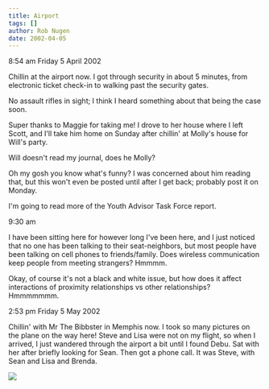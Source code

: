 ```yaml
---
title: Airport
tags: []
author: Rob Nugen
date: 2002-04-05
---
```


<p class=date>8:54 am Friday 5 April 2002</p>

<p>Chillin at the airport now.  I got through security in about 5
minutes, from electronic ticket check-in to walking past the security
gates.</p>

<p>No assault rifles in sight; I think I heard something about that
being the case soon.</p>

<p>Super thanks to Maggie for taking me!  I drove to her house where I
left Scott, and I'll take him home on Sunday after chillin' at Molly's
house for Will's party.</p>

<p>Will doesn't read my journal, does he Molly?</p>

<p>Oh my gosh you know what's funny?  I was concerned about him
reading that, but this won't even be posted until after I get back;
probably post it on Monday.</p>

<p>I'm going to read more of the Youth Advisor Task Force report.</p>

<p class=date>9:30 am</p>

<p>I have been sitting here for however long I've been here, and I
just noticed that no one has been talking to their seat-neighbors, but
most people have been talking on cell phones to friends/family.  Does
wireless communication keep people from meeting strangers?  Hmmmm.</p>

<p>Okay, of course it's not a black and white issue, but how does it
affect interactions of proximity relationships vs other relationships?
Hmmmmmmm.</p>

<p class=date>2:53 pm Friday 5 May 2002</p>

<p>Chillin' with Mr The Bibbster in Memphis now.  I took so many pictures on
the plane on the way here!  Steve and Lisa were not on my flight, so when I
arrived, I just wandered through the airport a bit until I found Debu.  Sat
with her after briefly looking for Sean.  Then got a phone call.  It was
Steve, with Sean and Lisa and Brenda.</p>

<p><img src='/images/rob/wL-ROB.gif'/></p>


